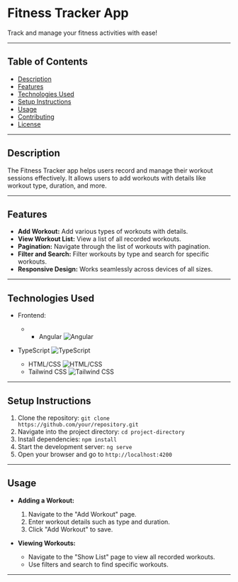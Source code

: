 # Fitness Tracker App

Track and manage your fitness activities with ease!

---

## Table of Contents

- [Description](#description)
- [Features](#features)
- [Technologies Used](#technologies-used)
- [Setup Instructions](#setup-instructions)
- [Usage](#usage)
- [Contributing](#contributing)
- [License](#license)

---

## Description

The Fitness Tracker app helps users record and manage their workout sessions effectively. It allows users to add workouts with details like workout type, duration, and more.

---

## Features

- **Add Workout:** Add various types of workouts with details.
- **View Workout List:** View a list of all recorded workouts.
- **Pagination:** Navigate through the list of workouts with pagination.
- **Filter and Search:** Filter workouts by type and search for specific workouts.
- **Responsive Design:** Works seamlessly across devices of all sizes.

---

## Technologies Used

- Frontend:
  - - Angular ![Angular](https://skillicons.dev/icons?i=all)
- TypeScript ![TypeScript](https://skillicons.com/api/v1/skillicons/icons/typescript.svg)

  - HTML/CSS ![HTML/CSS](https://skillicons.com/api/v1/skillicons/icons/html5-css3.svg)
  - Tailwind CSS ![Tailwind CSS](https://skillicons.com/api/v1/skillicons/icons/tailwindcss.svg)

---

## Setup Instructions

1. Clone the repository: `git clone https://github.com/your/repository.git`
2. Navigate into the project directory: `cd project-directory`
3. Install dependencies: `npm install`
4. Start the development server: `ng serve`
5. Open your browser and go to `http://localhost:4200`

---

## Usage

- **Adding a Workout:**

  1. Navigate to the "Add Workout" page.
  2. Enter workout details such as type and duration.
  3. Click "Add Workout" to save.

- **Viewing Workouts:**
  - Navigate to the "Show List" page to view all recorded workouts.
  - Use filters and search to find specific workouts.

---
